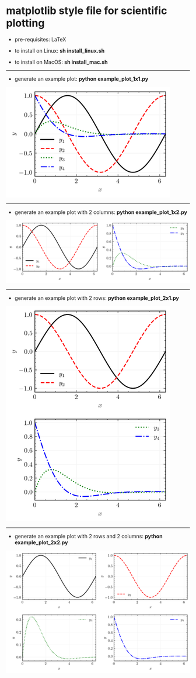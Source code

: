 # matplotlib style file for scientific plotting


* pre-requisites: LaTeX

* to install on Linux: **sh install_linux.sh**

* to install on MacOS: **sh install_mac.sh**


<hr />

* generate an example plot: **python example_plot_1x1.py**
<img src="examples/example_plot_1x1.png" width="450">

<hr />

* generate an example plot with 2 columns: **python example_plot_1x2.py**
<img src="examples/example_plot_1x2.png" width="1200">

<hr />

* generate an example plot with 2 rows: **python example_plot_2x1.py**
<img src="examples/example_plot_2x1.png" width="450">

<hr />

* generate an example plot with 2 rows and 2 columns: **python example_plot_2x2.py**
<img src="examples/example_plot_2x2.png" width="1200">
